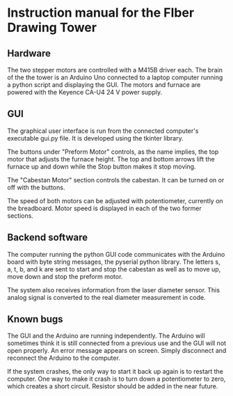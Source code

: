 # Instruction manual for the FIber Drawing Tower #

## Hardware ##

The two stepper motors are controlled with a M415B driver each. The brain of the the tower is an Arduino Uno connected to a laptop computer running a python script and displaying the GUI. The motors and furnace are powered with the Keyence CA-U4 24 V power supply. 

## GUI ##

The graphical user interface is run from the connected computer's executable gui.py file. It is developed using the tkinter library.

The buttons under "Preform Motor" controls, as the name implies, the top motor that adjusts the furnace height. The top and bottom arrows lift the furnace up and down while the Stop button makes it stop moving.

The "Cabestan Motor" section controls the cabestan. It can be turned on or off with the buttons.

The speed of both motors can be adjusted with potentiometer, currently on the breadboard. Motor speed is displayed in each of the two former sections.

## Backend software ##

The computer running the python GUI code communicates with the Arduino board with byte string messages, the pyserial python library. The letters s, a, t, b, and k are sent to start and stop the cabestan as well as to move up, move down and stop the preform motor. 

The system also receives information from the laser diameter sensor. This analog signal is converted to the real diameter measurement in code. 

## Known bugs ##

The GUI and the Arduino are running independently. The Arduino will sometimes think it is still connected from a previous use and the GUI will not open properly. An error message appears on screen. Simply disconnect and reconnect the Arduino to the computer.

If the system crashes, the only way to start it back up again is to restart the computer. One way to make it crash is to turn down a potentiometer to zero, which creates a short circuit. Resistor should be added in the near future.
